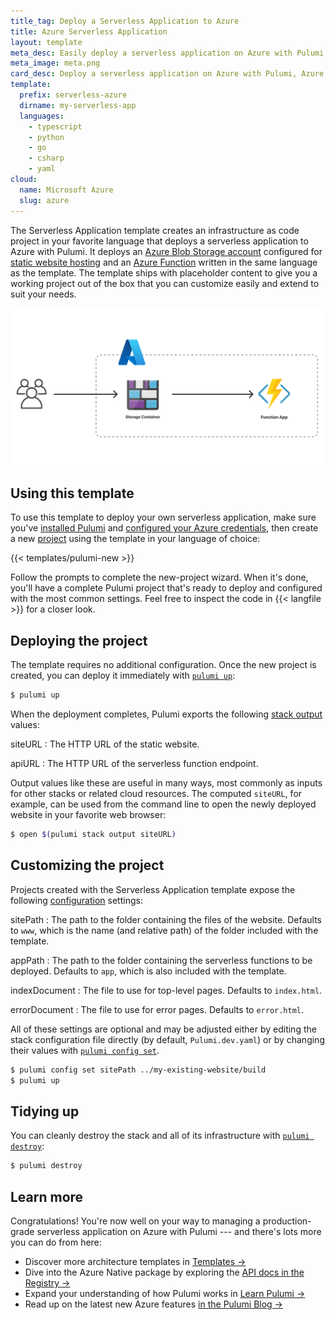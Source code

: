 ```yaml
---
title_tag: Deploy a Serverless Application to Azure
title: Azure Serverless Application
layout: template
meta_desc: Easily deploy a serverless application on Azure with Pulumi, Azure Functions, and Azure Blob Storage using this template.
meta_image: meta.png
card_desc: Deploy a serverless application on Azure with Pulumi, Azure Functions, and Azure Blob Storage.
template:
  prefix: serverless-azure
  dirname: my-serverless-app
  languages:
    - typescript
    - python
    - go
    - csharp
    - yaml
cloud:
  name: Microsoft Azure
  slug: azure
---
```


The Serverless Application template creates an infrastructure as code project in your favorite language that deploys a serverless application to Azure with Pulumi. It deploys an [Azure Blob Storage account](/registry/packages/azure-native/api-docs/storage/storageaccount/) configured for [static website hosting](/registry/packages/azure-native/api-docs/storage/storageaccountstaticwebsite/) and an [Azure Function](/registry/packages/azure-native/api-docs/web/webappfunction/) written in the same language as the template. The template ships with placeholder content to give you a working project out of the box that you can customize easily and extend to suit your needs.

![An architecture diagram of the Pulumi Azure Serverless Application template](./architecture.png)

## Using this template

To use this template to deploy your own serverless application, make sure you've [installed Pulumi](/docs/install/) and [configured your Azure credentials](/registry/packages/azure/installation-configuration#credentials), then create a new [project](/docs/concepts/projects/) using the template in your language of choice:

{{< templates/pulumi-new >}}

Follow the prompts to complete the new-project wizard. When it's done, you'll have a complete Pulumi project that's ready to deploy and configured with the most common settings. Feel free to inspect the code in {{< langfile >}} for a closer look.

## Deploying the project

The template requires no additional configuration. Once the new project is created, you can deploy it immediately with [`pulumi up`](/docs/reference/cli/pulumi_up):

```bash
$ pulumi up
```

When the deployment completes, Pulumi exports the following [stack output](/docs/concepts/stack#outputs) values:

siteURL
: The HTTP URL of the static website.

apiURL
: The HTTP URL of the serverless function endpoint.

Output values like these are useful in many ways, most commonly as inputs for other stacks or related cloud resources. The computed `siteURL`, for example, can be used from the command line to open the newly deployed website in your favorite web browser:

```bash
$ open $(pulumi stack output siteURL)
```

## Customizing the project

Projects created with the Serverless Application template expose the following [configuration](/docs/concepts/config/) settings:

sitePath
: The path to the folder containing the files of the website. Defaults to `www`, which is the name (and relative path) of the folder included with the template.

appPath
: The path to the folder containing the serverless functions to be deployed. Defaults to `app`, which is also included with the template.

indexDocument
: The file to use for top-level pages. Defaults to `index.html`.

errorDocument
: The file to use for error pages. Defaults to `error.html`.

All of these settings are optional and may be adjusted either by editing the stack configuration file directly (by default, `Pulumi.dev.yaml`) or by changing their values with [`pulumi config set`](/docs/reference/cli/pulumi_config_set).

```bash
$ pulumi config set sitePath ../my-existing-website/build
$ pulumi up
```

## Tidying up

You can cleanly destroy the stack and all of its infrastructure with [`pulumi destroy`](/docs/reference/cli/pulumi_destroy):

```bash
$ pulumi destroy
```

## Learn more

Congratulations! You're now well on your way to managing a production-grade serverless application on Azure with Pulumi --- and there's lots more you can do from here:

* Discover more architecture templates in [Templates &rarr;](/templates)
* Dive into the Azure Native package by exploring the [API docs in the Registry &rarr;](/registry/packages/azure-native)
* Expand your understanding of how Pulumi works in [Learn Pulumi &rarr;](/learn)
* Read up on the latest new Azure features [in the Pulumi Blog &rarr;](/blog/tag/azure)
